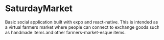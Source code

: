 # SaturdayMarket

Basic social application built with expo and react-native. This is intended as a virtual farmers market where people can connect to exchange goods such as handmade items and other farmers-market-esque items. 
